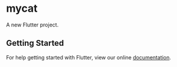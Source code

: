 # mycat

A new Flutter project.

## Getting Started

For help getting started with Flutter, view our online
[documentation](https://flutter.io/).
